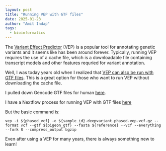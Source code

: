 ```yaml
---
layout: post
title: "Running VEP with GTF files"
date: 2025-01-23
author: "Amit Indap"
tags:
  - bioinformatics
---
```


The [Variant Effect Predictor](https://github.com/Ensembl/ensembl-vep) (VEP) is a popular tool for annotating genetic variants and it seems like has been around forever.
Typically, running VEP requires the use of a cache file, which is a downloadable file containing  transcript models and other features requried for variant annotation. 

Well, I was today years old when I realized that [VEP can also be run with GTF files](https://useast.ensembl.org/info/docs/tools/vep/script/vep_cache.html#gff). 
This is a great option for those who want to run VEP without downloading the cache file.

I pulled down Gencode GTF files for human [here](https://downloads.pacbcloud.com/public/dataset/MAS-Seq/REF-pigeon_ref_sets/Human_hg38_Gencode_v39/).

I have a Nextflow process for running VEP with GTF files [here](https://github.com/indapa/nextflow-wave-indapa/blob/master/modules/ensemblvep/main.nf)

But the basic command is:

```
vep -i ${phased_vcf} -o ${sample_id}.deepvariant.phased.vep.vcf.gz --format vcf --gtf ${pigeon_gtf} --fasta ${reference} --vcf --everything --fork 8 --compress_output bgzip
```

Even after using a VEP  for many years, there is always something new to learn!



